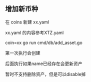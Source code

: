 ## 增加新币种

在 coins 新建 xx.yaml

xx.yaml 的内容参考XTZ.yaml

coin=xx  go run cmd/db/add_asset.go

第一次执行会创建

后面执行如果name已经存在会更新资产

暂时不支持删除资产，但是可以disable掉